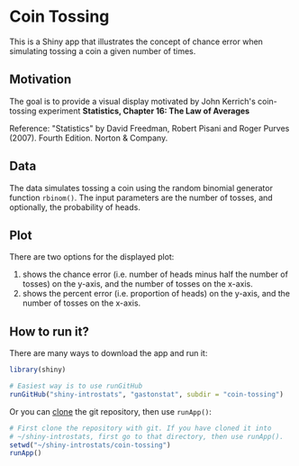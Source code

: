 # Coin Tossing

This is a Shiny app that illustrates the concept of chance error when simulating tossing a coin a given number of times.


## Motivation

The goal is to provide a visual display motivated by John Kerrich's coin-tossing experiment __Statistics, Chapter 16: The Law of Averages__

Reference: "Statistics" by David Freedman, Robert Pisani and Roger Purves (2007). Fourth Edition. Norton & Company.


## Data

The data simulates tossing a coin using the random binomial generator function `rbinom()`. The input parameters are the number of tosses, and optionally, the probability of heads.


## Plot

There are two options for the displayed plot: 

1. shows the chance error (i.e. number of heads minus half the number of tosses) on the y-axis, and the number of tosses on the x-axis.
2. shows the percent error (i.e. proportion of heads) on the y-axis, and the number of tosses on the x-axis.


## How to run it?

There are many ways to download the app and run it:

```R
library(shiny)

# Easiest way is to use runGitHub
runGitHub("shiny-introstats", "gastonstat", subdir = "coin-tossing")
```

Or you can [clone](http://stackoverflow.com/questions/651038/how-do-you-clone-a-git-repository-into-a-specific-folder) the git repository, then use `runApp()`:

```R
# First clone the repository with git. If you have cloned it into
# ~/shiny-introstats, first go to that directory, then use runApp().
setwd("~/shiny-introstats/coin-tossing")
runApp()
```
